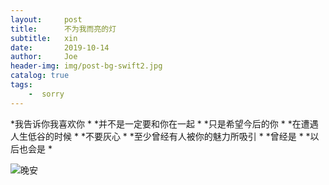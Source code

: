 ```yaml
---
layout:     post
title:      不为我而亮的灯
subtitle:   xin
date:       2019-10-14
author:     Joe
header-img: img/post-bg-swift2.jpg
catalog: true
tags:
    -  sorry   
---
```


*我告诉你我喜欢你  *
*并不是一定要和你在一起  *
*只是希望今后的你  *
*在遭遇人生低谷的时候  *
*不要灰心  *
*至少曾经有人被你的魅力所吸引  *
*曾经是  *
*以后也会是  *

![晚安](https://Joewn.github.io/img/20191014.jpg)
